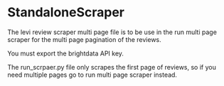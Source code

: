 # StandaloneScraper

The levi review scraper multi page file is to be use in the run multi page scraper for the multi page pagination of the reviews. 

You must export the brightdata API key. 

The run_scrpaer.py file only scrapes the first page of reviews, so if you need multiple pages go to run multi page scraper instead. 
